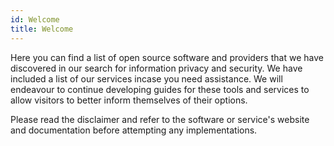 ```yaml
---
id: Welcome
title: Welcome
---
```


Here you can find a list of open source software and providers that we have discovered in our search for information privacy and security. We have included a list of our services incase you need assistance. We will endeavour to continue developing guides for these tools and services to allow visitors to better inform themselves of their options.

Please read the disclaimer and refer to the software or service's website and documentation before attempting any implementations.
